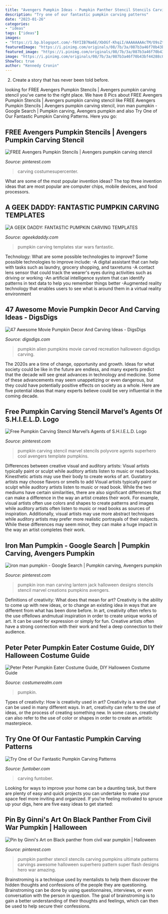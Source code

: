 ```yaml
---
title: "Avengers Pumpkin Ideas - Pumpkin Panther Stencil Stencils Carving Pumpkins Ultimate Patterns Carvings Awesome Halloween Superhero Pattern Super Flash Designs Hero War Amazing"
description: "Try one of our fantastic pumpkin carving patterns"
date: "2023-01-26"
categories:
- "ideas"
tags: ["ideas"]
images:
- "https://1.bp.blogspot.com/-f6YIIB7Na6E/XbOGf-KhqiI/AAAAAAAAcTM/O9sZtz3SarwUd9fOYuHfUpJcpEqqzCjUgCLcBGAsYHQ/s1600/starwarspumpkins.jpg"
featuredImage: "https://i.pinimg.com/originals/08/7b/3a/087b3a46f70b43bf44288c061d2c7961.jpg"
featured_image: "https://i.pinimg.com/originals/08/7b/3a/087b3a46f70b43bf44288c061d2c7961.jpg"
image: "https://i.pinimg.com/originals/08/7b/3a/087b3a46f70b43bf44288c061d2c7961.jpg"
ShowToc: true
author: "Kennedy Cronin"
---
```



2. Create a story that has never been told before.

	

		
looking for FREE Avengers Pumpkin Stencils | Avengers pumpkin carving stencil you've came to the right place. We have 8 Pics about FREE Avengers Pumpkin Stencils | Avengers pumpkin carving stencil like FREE Avengers Pumpkin Stencils | Avengers pumpkin carving stencil, iron man pumpkin - Google Search | Pumpkin carving, Avengers pumpkin and also Try One of Our Fantastic Pumpkin Carving Patterns. Here you go:
		
    
## FREE Avengers Pumpkin Stencils | Avengers Pumpkin Carving Stencil

<img loading=lazy src="https://i.pinimg.com/736x/c2/8a/20/c28a2055d36be6fc64658922ede96c02.jpg" onerror="this.onerror=null;this.src='https://tse3.mm.bing.net/th?id=OIP.XEZ8ADqiwHs7RBDjwM4WmwHaIK&amp;pid=15.1';" alt="FREE Avengers Pumpkin Stencils | Avengers pumpkin carving stencil">

_Source: pinterest.com_

>carving costumesupercenter. 

	

What are some of the most popular invention ideas?
The top three invention ideas that are most popular are computer chips, mobile devices, and food processors.

    
## A GEEK DADDY: FANTASTIC PUMPKIN CARVING TEMPLATES

<img loading=lazy src="https://1.bp.blogspot.com/-f6YIIB7Na6E/XbOGf-KhqiI/AAAAAAAAcTM/O9sZtz3SarwUd9fOYuHfUpJcpEqqzCjUgCLcBGAsYHQ/s1600/starwarspumpkins.jpg" onerror="this.onerror=null;this.src='https://tse3.mm.bing.net/th?id=OIP.RbnQd-tWvCOTId2uDWVKcgHaHa&amp;pid=15.1';" alt="A GEEK DADDY: FANTASTIC PUMPKIN CARVING TEMPLATES">

_Source: ageekdaddy.com_

>pumpkin carving templates star wars fantastic. 

	

Technology: What are some possible technologies to improve?
Some possible technologies to improve include: 
-A digital assistant that can help with tasks such as laundry, grocery shopping, and taxreturns 
-A contact lens sensor that could track the wearer's eyes during activities such as driving or working 
-An artificial intelligence system that can identify patterns in text data to help you remember things better 
-Augmented reality technology that enables users to see what is around them in a virtual reality environment

    
## 47 Awesome Movie Pumpkin Decor And Carving Ideas - DigsDigs

<img loading=lazy src="https://www.digsdigs.com/photos/2016/09/34-Alien-carved-recreation-of-two-pumpkins.jpg" onerror="this.onerror=null;this.src='https://tse2.mm.bing.net/th?id=OIP.B8yAFp6r_x-Vb2-dXtaLvwHaJ4&amp;pid=15.1';" alt="47 Awesome Movie Pumpkin Decor And Carving Ideas - DigsDigs">

_Source: digsdigs.com_

>pumpkin alien pumpkins movie carved recreation halloween digsdigs carving. 

	

The 2020s are a time of change, opportunity and growth. Ideas for what society could be like in the future are endless, and many experts predict that the decade will see great advances in technology and medicine. Some of these advancements may seem unappetizing or even dangerous, but they could have potentially positive effects on society as a whole. Here are five potential ideas that many experts believe could be very influential in the coming decade.

    
## Free Pumpkin Carving Stencil Marvel’s Agents Of S.H.I.E.L.D. Logo

<img loading=lazy src="https://i.pinimg.com/originals/68/38/d3/6838d3fd6bf64793879b3a1fcd1897ae.jpg" onerror="this.onerror=null;this.src='https://tse4.mm.bing.net/th?id=OIP.8LuY7A4K597M_38-FkHVNQHaHa&amp;pid=15.1';" alt="Free Pumpkin Carving Stencil Marvel’s Agents of S.H.I.E.L.D. Logo">

_Source: pinterest.com_

>pumpkin carving stencil marvel stencils polyvore agents superhero cool avengers template pumpkins. 

	

Differences between creative visual and auditory artists: Visual artists typically paint or sculpt while auditory artists listen to music or read books. Kinesthetic artists may use their body to create works of art. Gustatory artists may choose flavors or smells to add
Visual artists typically paint or sculpt while auditory artists listen to music or read book. While the two mediums have certain similarities, there are also significant differences that can make a difference in the way an artist creates their work. For example, visual artists often use colors and shapes to create patterns and images while auditory artists often listen to music or read books as sources of inspiration. Additionally, visual artists may use more abstract techniques while auditory artists may prefer more realistic portrayals of their subjects. While these differences may seem minor, they can make a huge impact in the way an artist completes their work.

    
## Iron Man Pumpkin - Google Search | Pumpkin Carving, Avengers Pumpkin

<img loading=lazy src="https://i.pinimg.com/originals/08/7b/3a/087b3a46f70b43bf44288c061d2c7961.jpg" onerror="this.onerror=null;this.src='https://tse2.mm.bing.net/th?id=OIP.m9QLhQLcOoptKVmPboh4OQHaJ3&amp;pid=15.1';" alt="iron man pumpkin - Google Search | Pumpkin carving, Avengers pumpkin">

_Source: pinterest.com_

>pumpkin iron man carving lantern jack halloween designs stencils stencil marvel creations pumpkins avengers. 

	

Definitions of creativity: What does that mean for art?
Creativity is the ability to come up with new ideas, or to change an existing idea in ways that are different from what has been done before. In art, creativity often refers to the use offellows andmutual inspiration in order to create unique works of art. It can be used for expression or simply for fun. Creative artists often have a strong connection with their work and feel a deep connection to their audience.

    
## Peter Peter Pumpkin Eater Costume Guide, DIY Halloween Costume Guide

<img loading=lazy src="http://www.costumerealm.com/wp-content/uploads/2019/09/peter_peter_pumpkin_eater2.jpg" onerror="this.onerror=null;this.src='https://tse2.mm.bing.net/th?id=OIP.5NNM0sFT_PmSpLXad4R6JgHaH_&amp;pid=15.1';" alt="Peter Peter Pumpkin Eater Costume Guide, DIY Halloween Costume Guide">

_Source: costumerealm.com_

>pumpkin. 

	

Types of creativity: How is creativity used in art?
Creativity is a word that can be used in many different ways. In art, creativity can refer to the use of ideas, or the process of creating something new. In some cases, creativity can also refer to the use of color or shapes in order to create an artistic masterpiece.

    
## Try One Of Our Fantastic Pumpkin Carving Patterns

<img loading=lazy src="https://www.funtober.com/wp-content/uploads/2012/07/jackolanterns.jpg" onerror="this.onerror=null;this.src='https://tse1.mm.bing.net/th?id=OIP.Ag2iHo7ZLnJl3TaY6BKCtgHaE8&amp;pid=15.1';" alt="Try One of Our Fantastic Pumpkin Carving Patterns">

_Source: funtober.com_

>carving funtober. 

	

Looking for ways to improve your home can be a daunting task, but there are plenty of easy and quick projects you can undertake to make your space feel more inviting and organized. If you're feeling motivated to spruce up your digs, here are five easy ideas to get started: 

    
## Pin By Ginni&#039;s Art On Black Panther From Civil War Pumpkin | Halloween

<img loading=lazy src="https://i.pinimg.com/736x/40/fd/7a/40fd7a6caee6c775f06d852e77a6be1f--black-panther-war.jpg" onerror="this.onerror=null;this.src='https://tse1.mm.bing.net/th?id=OIP.m5jEkOwKAi89Cn_sUT_uUwHaHf&amp;pid=15.1';" alt="Pin by Ginni&#039;s Art on Black panther from civil war pumpkin | Halloween">

_Source: pinterest.com_

>pumpkin panther stencil stencils carving pumpkins ultimate patterns carvings awesome halloween superhero pattern super flash designs hero war amazing. 

	

Brainstroming is a technique used by mentalists to help them discover the hidden thoughts and confessions of the people they are questioning. Brainstroming can be done by using questionnaires, interviews, or even conversation with the person in question. The goal of brainstroming is to gain a better understanding of their thoughts and feelings, which can then be used to help secure their confessions.

